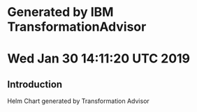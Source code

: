 # Generated by IBM TransformationAdvisor
# Wed Jan 30 14:11:20 UTC 2019
## Introduction

Helm Chart generated by Transformation Advisor
